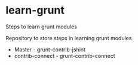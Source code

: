 # learn-grunt
Steps to learn grunt modules

Repository to store steps in learning grunt modules

- Master - grunt-contrib-jshint
- contrib-connect - grunt-contrib-connect
